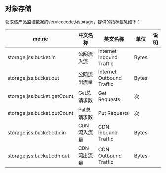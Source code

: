 ## 对象存储
获取该产品监控数据的servicecode为storage，提供的指标信息如下：

metric | 中文名称  | 英文名称 |单位 | 说明
---|--- |--- |--- |---
storage.jss.bucket.in|公网流入流|Internet Inbound Traffic |Bytes|
storage.jss.bucket.out |公网流出流量|Internet Outbound Traffic |Bytes|
storage.jss.bucket.getCount|Get总请求数| Get Requests|次|
storage.jss.bucket.putCount|Put总请求数 |Put Requests |次|
storage.jss.bucket.cdn.in | CDN流入流量 | CDN Inbound Traffic |Bytes|
storage.jss.bucket.cdn.out|CDN流出流量 | CDN Outbound Traffic |Bytes|
